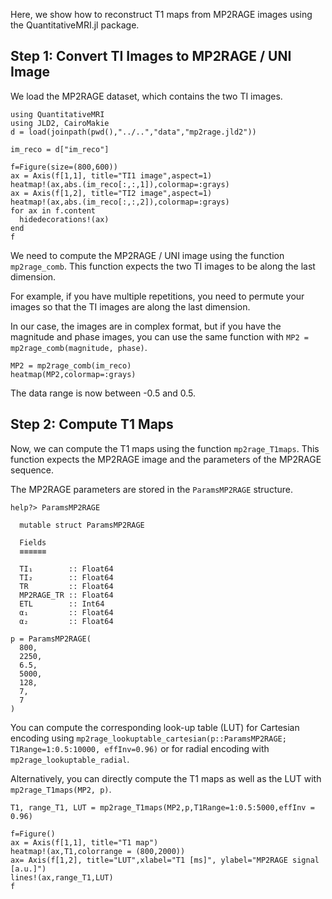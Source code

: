 Here, we show how to reconstruct T1 maps from MP2RAGE images using the QuantitativeMRI.jl package.

## Step 1: Convert TI Images to MP2RAGE / UNI Image

We load the MP2RAGE dataset, which contains the two TI images.

```@example MP2RAGE
using QuantitativeMRI
using JLD2, CairoMakie
d = load(joinpath(pwd(),"../..","data","mp2rage.jld2"))

im_reco = d["im_reco"]

f=Figure(size=(800,600))
ax = Axis(f[1,1], title="TI1 image",aspect=1)
heatmap!(ax,abs.(im_reco[:,:,1]),colormap=:grays)
ax = Axis(f[1,2], title="TI2 image",aspect=1)
heatmap!(ax,abs.(im_reco[:,:,2]),colormap=:grays)
for ax in f.content
  hidedecorations!(ax)
end
f
```


We need to compute the MP2RAGE / UNI image using the function `mp2rage_comb`. This function expects the two TI images to be along the last dimension.

For example, if you have multiple repetitions, you need to permute your images so that the TI images are along the last dimension.

In our case, the images are in complex format, but if you have the magnitude and phase images, you can use the same function with `MP2 = mp2rage_comb(magnitude, phase)`.

```@example MP2RAGE
MP2 = mp2rage_comb(im_reco)
heatmap(MP2,colormap=:grays)
```


The data range is now between -0.5 and 0.5.



## Step 2: Compute T1 Maps
Now, we can compute the T1 maps using the function `mp2rage_T1maps`. This function expects the MP2RAGE image and the parameters of the MP2RAGE sequence.

The MP2RAGE parameters are stored in the `ParamsMP2RAGE` structure.

```raw
help?> ParamsMP2RAGE

  mutable struct ParamsMP2RAGE

  Fields
  ≡≡≡≡≡≡

  TI₁        :: Float64
  TI₂        :: Float64
  TR         :: Float64
  MP2RAGE_TR :: Float64
  ETL        :: Int64
  α₁         :: Float64
  α₂         :: Float64
```

```@example MP2RAGE
p = ParamsMP2RAGE(
  800,
  2250,
  6.5,
  5000,
  128,
  7,
  7
)
```

You can compute the corresponding look-up table (LUT) for Cartesian encoding using `mp2rage_lookuptable_cartesian(p::ParamsMP2RAGE; T1Range=1:0.5:10000, effInv=0.96)` or for radial encoding with `mp2rage_lookuptable_radial`.

Alternatively, you can directly compute the T1 maps as well as the LUT with `mp2rage_T1maps(MP2, p)`.
```@example MP2RAGE
T1, range_T1, LUT = mp2rage_T1maps(MP2,p,T1Range=1:0.5:5000,effInv = 0.96)

f=Figure()
ax = Axis(f[1,1], title="T1 map")
heatmap!(ax,T1,colorrange = (800,2000))
ax= Axis(f[1,2], title="LUT",xlabel="T1 [ms]", ylabel="MP2RAGE signal [a.u.]")
lines!(ax,range_T1,LUT)
f
```

